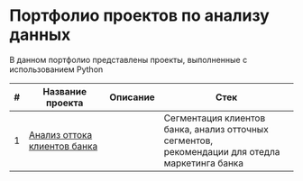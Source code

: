 # Портфолио проектов по анализу данных
В данном портфолио представлены проекты, выполненные с использованием Python

|#   |Название проекта                                                                                     | Описание                      | Стек             |
|----|-----------------------------------------------------------------------------------------------------|-------------------------------|------------------|
|1   |[Анализ оттока клиентов банка](https://github.com/daoreshina/DA-portfolio/tree/main/banks)||Сегментация клиентов банка, анализ отточных сегментов,<br/> рекомендации для отедла маркетинга банка| python, pandas, numpy, scipy, matplotlib |
 
